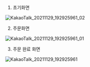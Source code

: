 1. 초기화면

![KakaoTalk_20211129_192925961_02](https://user-images.githubusercontent.com/62174950/143857498-b77ec2cd-4cbf-4561-ad8c-8b74e8737093.jpg)


2. 주문화면

![KakaoTalk_20211129_192925961_01](https://user-images.githubusercontent.com/62174950/143857558-fabba379-8794-4a4c-9693-fdcd31b201f8.jpg)

3. 주문 완료 화면

![KakaoTalk_20211129_192925961](https://user-images.githubusercontent.com/62174950/143857628-f574a51a-ed4f-4a1f-a130-96563f9d2e7f.jpg)
